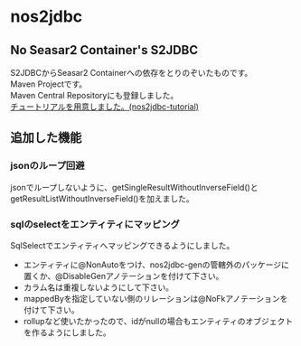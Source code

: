 # nos2jdbc
## No Seasar2 Container's S2JDBC

S2JDBCからSeasar2 Containerへの依存をとりのぞいたものです。  
Maven Projectです。  
Maven Central Repositoryにも登録しました。  
[チュートリアルを用意しました。(nos2jdbc-tutorial)](https://github.com/ns2j/nos2jdbc-tutorial)   

## 追加した機能
### jsonのループ回避
 jsonでループしないように、getSingleResultWithoutInverseField()とgetResultListWithoutInverseField()を加えました。  
### sqlのselectをエンティティにマッピング
 SqlSelectでエンティティへマッピングできるようにしました。
* エンティティに@NonAutoをつけ、nos2jdbc-genの管轄外のパッケージに置くか、@DisableGenアノテーションを付けて下さい。
* カラム名は重複しないようにして下さい。   
* mappedByを指定していない側のリレーションは@NoFkアノテーションを付けて下さい。
* rollupなど使いたかったので、idがnullの場合もエンティティのオブジェクトを作るようにしました。
